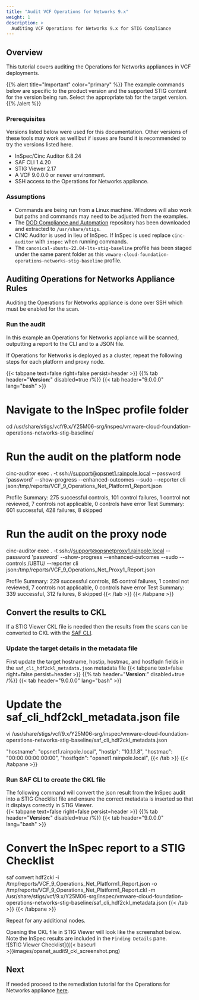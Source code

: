 ```yaml
---
title: "Audit VCF Operations for Networks 9.x"
weight: 1
description: >
  Auditing VCF Operations for Networks 9.x for STIG Compliance
---
```

## Overview
This tutorial covers auditing the Operations for Networks appliances in VCF deployments.  

{{% alert title="Important" color="primary" %}}
The example commands below are specific to the product version and the supported STIG content for the version being run. Select the appropriate tab for the target version.
{{% /alert %}}

### Prerequisites
Versions listed below were used for this documentation. Other versions of these tools may work as well but if issues are found it is recommended to try the versions listed here.  

* InSpec/Cinc Auditor 6.8.24
* SAF CLI 1.4.20
* STIG Viewer 2.17
* A VCF 9.0.0.0 or newer environment.
* SSH access to the Operations for Networks appliance.

### Assumptions
* Commands are being run from a Linux machine. Windows will also work but paths and commands may need to be adjusted from the examples.
* The [DOD Compliance and Automation](https://github.com/vmware/dod-compliance-and-automation) repository has been downloaded and extracted to `/usr/share/stigs`.
* CINC Auditor is used in lieu of InSpec. If InSpec is used replace `cinc-auditor` with `inspec` when running commands.
* The `canonical-ubuntu-22.04-lts-stig-baseline` profile has been staged under the same parent folder as this `vmware-cloud-foundation-operations-networks-stig-baseline` profile.

## Auditing Operations for Networks Appliance Rules
Auditing the Operations for Networks appliance is done over SSH which must be enabled for the scan.

### Run the audit
In this example an Operations for Networks appliance will be scanned, outputting a report to the CLI and to a JSON file.  

If Operations for Networks is deployed as a cluster, repeat the following steps for each platform and proxy node.  

{{< tabpane text=false right=false persist=header >}}
{{% tab header="**Version**:" disabled=true /%}}
{{< tab header="9.0.0.0" lang="bash" >}}
# Navigate to the InSpec profile folder
cd /usr/share/stigs/vcf/9.x/Y25M06-srg/inspec/vmware-cloud-foundation-operations-networks-stig-baseline/

# Run the audit on the platform node
cinc-auditor exec . -t ssh://support@opsnet1.rainpole.local --password 'password' --show-progress --enhanced-outcomes --sudo --reporter cli json:/tmp/reports/VCF_9_Operations_Net_Platform1_Report.json

Profile Summary: 275 successful controls, 101 control failures, 1 control not reviewed, 7 controls not applicable, 0 controls have error
Test Summary: 601 successful, 428 failures, 8 skipped

# Run the audit on the proxy node
cinc-auditor exec . -t ssh://support@opsnetproxy1.rainpole.local --password 'password' --show-progress --enhanced-outcomes --sudo --controls /UBTU/ --reporter cli json:/tmp/reports/VCF_9_Operations_Net_Proxy1_Report.json

Profile Summary: 229 successful controls, 85 control failures, 1 control not reviewed, 7 controls not applicable, 0 controls have error
Test Summary: 339 successful, 312 failures, 8 skipped
{{< /tab >}}
{{< /tabpane >}}
## Convert the results to CKL
If a STIG Viewer CKL file is needed then the results from the scans can be converted to CKL with the [SAF CLI](/docs/automation-tools/safcli/).

### Update the target details in the metadata file
First update the target hostname, hostip, hostmac, and hostfqdn fields in the `saf_cli_hdf2ckl_metadata.json` metadata file
{{< tabpane text=false right=false persist=header >}}
{{% tab header="**Version**:" disabled=true /%}}
{{< tab header="9.0.0.0" lang="bash" >}}
# Update the saf_cli_hdf2ckl_metadata.json file
vi /usr/share/stigs/vcf/9.x/Y25M06-srg/inspec/vmware-cloud-foundation-operations-networks-stig-baseline/saf_cli_hdf2ckl_metadata.json

"hostname": "opsnet1.rainpole.local",
"hostip": "10.1.1.8",
"hostmac": "00:00:00:00:00:00",
"hostfqdn": "opsnet1.rainpole.local",
{{< /tab >}}
{{< /tabpane >}}

### Run SAF CLI to create the CKL file
The following command will convert the json result from the InSpec audit into a STIG Checklist file and ensure the correct metadata is inserted so that it displays correctly in STIG Viewer.  
{{< tabpane text=false right=false persist=header >}}
{{% tab header="**Version**:" disabled=true /%}}
{{< tab header="9.0.0.0" lang="bash" >}}
# Convert the InSpec report to a STIG Checklist
saf convert hdf2ckl -i /tmp/reports/VCF_9_Operations_Net_Platform1_Report.json -o /tmp/reports/VCF_9_Operations_Net_Platform1_Report.ckl -m /usr/share/stigs/vcf/9.x/Y25M06-srg/inspec/vmware-cloud-foundation-operations-networks-stig-baseline/saf_cli_hdf2ckl_metadata.json
{{< /tab >}}
{{< /tabpane >}}

Repeat for any additional nodes.  

Opening the CKL file in STIG Viewer will look like the screenshot below. Note the InSpec results are included in the `Finding Details` pane.  
![STIG Viewer Checklist]({{< baseurl >}}images/opsnet_audit9_ckl_screenshot.png)

## Next
If needed proceed to the remediation tutorial for the Operations for Networks appliance [here](/docs/tutorials/cloud-foundation-9.x/appliances/operations-for-networks/remediate9-opsnet/).
